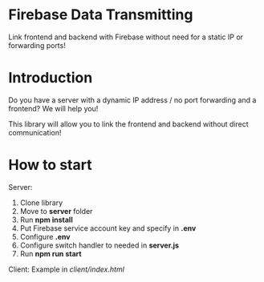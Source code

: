 # Firebase Data Transmitting
Link frontend and backend with Firebase without need for a static IP or forwarding ports!
# Introduction
Do you have a server with a dynamic IP address / no port forwarding and a frontend? We will help you!

This library will allow you to link the frontend and backend without direct communication!

# How to start
Server:
1. Clone library
2. Move to **server** folder
3. Run **npm install**
4. Put Firebase service account key and specify in **.env**
5. Configure **.env**
6. Configure switch handler to needed in **server.js**
7. Run **npm run start**

Client:
Example in *client/index.html*
